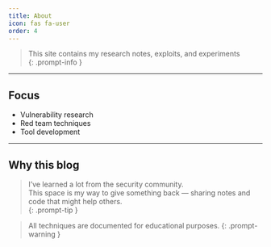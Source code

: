 ```yaml
---
title: About
icon: fas fa-user
order: 4
---
```


> This site contains my research notes, exploits, and experiments  
{: .prompt-info }

---

## Focus
- Vulnerability research  
- Red team techniques  
- Tool development  

---

## Why this blog
> I’ve learned a lot from the security community.  
> This space is my way to give something back — sharing notes and code that might help others.  
{: .prompt-tip }


> All techniques are documented for educational purposes.
{: .prompt-warning }